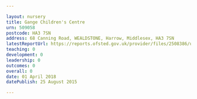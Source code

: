 ```yaml
---

layout: nursery
title: Gange Children's Centre
urn: 509058
postcode: HA3 7SN
address: 68 Canning Road, WEALDSTONE, Harrow, Middlesex, HA3 7SN
latestReportUrl: https://reports.ofsted.gov.uk/provider/files/2508386/urn/509058.pdf
teaching: 0
development: 0
leadership: 0
outcomes: 0
overall: 0
date: 01 April 2018 
datePublish: 25 August 2015

---
```

